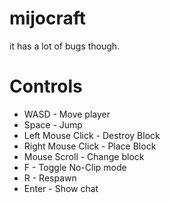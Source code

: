 # mijocraft
it has a lot of bugs though.

# Controls
- WASD - Move player
- Space - Jump
- Left Mouse Click - Destroy Block
- Right Mouse Click - Place Block
- Mouse Scroll - Change block
- F - Toggle No-Clip mode
- R - Respawn
- Enter - Show chat
